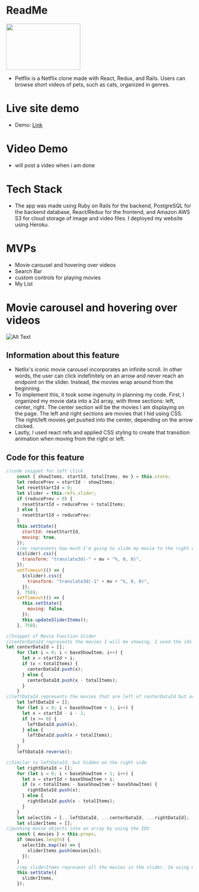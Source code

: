 # ReadMe

<img src="app/assets/images/logo.png"  width="200" height="125" />

* Petflix is a Netflix clone made with React, Redux, and Rails. Users can browse short videos of pets, such as cats, organized in genres.

# Live site demo
* Demo: [Link](https://petflix-clone.herokuapp.com/#/)

# Video Demo
* will post a video when i am done

# Tech Stack
* The app was made using Ruby on Rails for the backend, PostgreSQL for the backend database, React/Redux for the frontend, and Amazon AWS S3 for cloud storage of image and video files. I deployed my website using Heroku.

# MVPs
* Movie carousel and hovering over videos
* Search Bar 
* custom controls for playing movies
* My List 


# Movie carousel and hovering over videos
<!-- blank line -->
![Alt Text](./app/assets/images/slider.gif)
<!-- blank line -->
## Information about this feature
* Netlix's iconic movie carousel incorporates an infinite scroll. In other words, the user can click indefinitely on an arrow and never reach an endpoint on the slider. Instead, the movies wrap around from the beginning. 
* To implement this, it took some ingenuity in planning my code. First, I organized my movie data into a 2d array, with three sections: left, center, right. The center section will be the movies I am displaying on the page. The left and right sections are movies that I hid using CSS. The right/left movies get pushed into the center, depending on the arrow clicked.
* Lastly, I used react refs and applied CSS styling to create that transition animation when moving from the right or left.
## Code for this feature 
```javascript
//code snippet for left click
    const { showItems, startId, totalItems, mv } = this.state;
    let reducePrev = startId - showItems;
    let resetStartId = 0;
    let slider = this.refs.slider;
    if (reducePrev < 0) {
      resetStartId = reducePrev + totalItems;
    } else {
      resetStartId = reducePrev;
    }
    this.setState({
      startId: resetStartId,
      moving: true,
    });
    //mv represents how much I'm going to slide my movie to the right or left
    $(slider).css({
      transform: "translate3d(-" + mv + "%, 0, 0)", 
    });
    setTimeout(() => {
      $(slider).css({
        transform: "translate3d(-1" + mv + "%, 0, 0)",
      });
    }, 750);
    setTimeout(() => {
      this.setState({
        moving: false,
      });
      this.updateSliderItems();
    }, 750);
```
```javascript
//Snippet of Movie Function Slider
//centerDataId represents the movies I will be showing, I used the ids of the movies
let centerDataId = [];
    for (let i = 0; i < baseShowItem; i++) {
      let x = startId + i;
      if (x < totalItems) {
        centerDataId.push(x);
      } else {
        centerDataId.push(x - totalItems);
      }
    }
//leftDataId represents the movies that are left of centerDataId but are hidden
    let leftDataId = [];
    for (let i = 0; i < baseShowItem + 1; i++) {
      let x = startId - i - 1;
      if (x >= 0) {
        leftDataId.push(x);
      } else {
        leftDataId.push(x + totalItems);
      }
    }
    leftDataId.reverse();

//Similar to leftDataId, but hidden on the right side
    let rightDataId = [];
    for (let i = 0; i < baseShowItem + 1; i++) {
      let x = startId + baseShowItem + i;
      if (x < totalItems - baseShowItem + baseShowItem) {
        rightDataId.push(x);
      } else {
        rightDataId.push(x - totalItems);
      }
    }
    let selectIds = [...leftDataId, ...centerDataId, ...rightDataId];
    let sliderItems = [];
//pushing movie objects into an array by using the IDS
    const { movies } = this.props;
    if (movies.length) {
      selectIds.map((e) => {
        sliderItems.push(movies[e]);
      });
    }
    //my sliderItems represent all the movies in the slider. Im using my state to easily access the movies
    this.setState({
      sliderItems,
    });
```